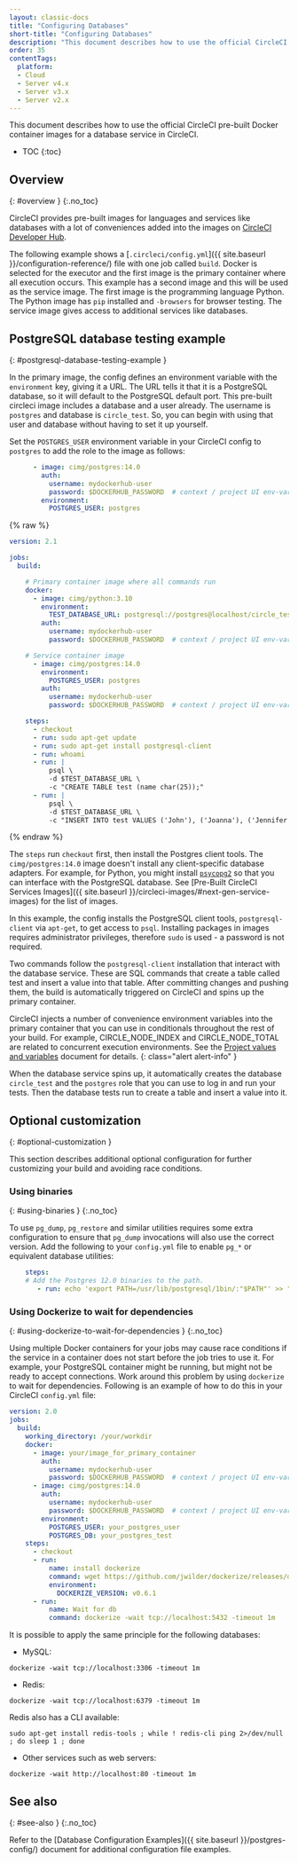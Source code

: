 ```yaml
---
layout: classic-docs
title: "Configuring Databases"
short-title: "Configuring Databases"
description: "This document describes how to use the official CircleCI pre-built Docker container images for a database service in CircleCI."
order: 35
contentTags: 
  platform:
  - Cloud
  - Server v4.x
  - Server v3.x
  - Server v2.x
---
```


This document describes how to use the official CircleCI pre-built Docker container images for a database service in CircleCI.

* TOC
{:toc}

## Overview
{: #overview }
{:.no_toc}

CircleCI provides pre-built images for languages and services like databases with a lot of conveniences added into the images on [CircleCI Developer Hub](https://circleci.com/developer/images).

The following example shows a [`.circleci/config.yml`]({{ site.baseurl }}/configuration-reference/) file with one job called `build`. Docker is selected for the executor and the first image is the primary container where all execution occurs. This example has a second image and this will be used as the service image. The first image is the programming language Python. The Python image has `pip` installed and `-browsers` for browser testing. The service image gives access to additional services like databases.

## PostgreSQL database testing example
{: #postgresql-database-testing-example }

In the primary image, the config defines an environment variable with the `environment` key, giving it a URL. The URL tells it that it is a PostgreSQL database, so it will default to the PostgreSQL default port. This pre-built circleci image includes a database and a user already. The username is `postgres` and database is `circle_test`. So, you can begin with using that user and database without having to set it up yourself.

Set the `POSTGRES_USER` environment variable in your CircleCI config to `postgres` to add the role to the image as follows:

```yml
      - image: cimg/postgres:14.0
        auth:
          username: mydockerhub-user
          password: $DOCKERHUB_PASSWORD  # context / project UI env-var reference
        environment:
          POSTGRES_USER: postgres
```

{% raw %}

```yml
version: 2.1

jobs:
  build:

    # Primary container image where all commands run
    docker:
      - image: cimg/python:3.10
        environment:
          TEST_DATABASE_URL: postgresql://postgres@localhost/circle_test
        auth:
          username: mydockerhub-user
          password: $DOCKERHUB_PASSWORD  # context / project UI env-var reference

    # Service container image
      - image: cimg/postgres:14.0
        environment:
          POSTGRES_USER: postgres
        auth:
          username: mydockerhub-user
          password: $DOCKERHUB_PASSWORD  # context / project UI env-var reference

    steps:
      - checkout
      - run: sudo apt-get update
      - run: sudo apt-get install postgresql-client
      - run: whoami
      - run: |
          psql \
          -d $TEST_DATABASE_URL \
          -c "CREATE TABLE test (name char(25));"
      - run: |
          psql \
          -d $TEST_DATABASE_URL \
          -c "INSERT INTO test VALUES ('John'), ('Joanna'), ('Jennifer');"
```

{% endraw %}

The `steps` run `checkout` first, then install the Postgres client tools. The `cimg/postgres:14.0` image doesn't install any client-specific database adapters. For example, for Python, you might install [`psycopg2`](https://www.psycopg.org/) so that you can interface with the PostgreSQL database. See [Pre-Built CircleCI Services Images]({{ site.baseurl }}/circleci-images/#next-gen-service-images) for the list of images.

In this example, the config installs the PostgreSQL client tools, `postgresql-client` via `apt-get`, to get access to `psql`. Installing packages in images requires administrator privileges, therefore `sudo` is used - a password is not required.

Two commands follow the `postgresql-client` installation that interact with the database service. These are SQL commands that create a table called test and insert a value into that table. After committing changes and pushing them, the build is automatically triggered on CircleCI and spins up the primary container.

CircleCI injects a number of convenience environment variables into the primary container that you can use in conditionals throughout the rest of your build. For example, CIRCLE_NODE_INDEX and CIRCLE_NODE_TOTAL are related to concurrent execution environments. See the [Project values and variables]({{site.baseurl}}/variables#built-in-environment-variables) document for details.
{: class="alert alert-info" }

When the database service spins up, it automatically creates the database `circle_test` and the `postgres` role that you can use to log in and run your tests. Then the database tests run to create a table and insert a value into it.

## Optional customization
{: #optional-customization }

This section describes additional optional configuration for further customizing your build and avoiding race conditions.

### Using binaries
{: #using-binaries }
{:.no_toc}

To use `pg_dump`, `pg_restore` and similar utilities requires some extra configuration to ensure that `pg_dump` invocations will also use the correct version. Add the following to your `config.yml` file to enable `pg_*` or equivalent database utilities:

```yml
    steps:
    # Add the Postgres 12.0 binaries to the path.
       - run: echo 'export PATH=/usr/lib/postgresql/1bin/:"$PATH"' >> "$BASH_ENV"
```

### Using Dockerize to wait for dependencies
{: #using-dockerize-to-wait-for-dependencies }
{:.no_toc}

Using multiple Docker containers for your jobs may cause race conditions if the service in a container does not start  before the job tries to use it. For example, your PostgreSQL container might be running, but might not be ready to accept connections. Work around this problem by using `dockerize` to wait for dependencies.
Following is an example of how to do this in your CircleCI `config.yml` file:

```yml
version: 2.0
jobs:
  build:
    working_directory: /your/workdir
    docker:
      - image: your/image_for_primary_container
        auth:
          username: mydockerhub-user
          password: $DOCKERHUB_PASSWORD  # context / project UI env-var reference
      - image: cimg/postgres:14.0
        auth:
          username: mydockerhub-user
          password: $DOCKERHUB_PASSWORD  # context / project UI env-var reference
        environment:
          POSTGRES_USER: your_postgres_user
          POSTGRES_DB: your_postgres_test
    steps:
      - checkout
      - run:
          name: install dockerize
          command: wget https://github.com/jwilder/dockerize/releases/download/$DOCKERIZE_VERSION/dockerize-linux-amd64-$DOCKERIZE_VERSION.tar.gz && sudo tar -C /usr/local/bin -xzvf dockerize-linux-amd64-$DOCKERIZE_VERSION.tar.gz && rm dockerize-linux-amd64-$DOCKERIZE_VERSION.tar.gz
          environment:
            DOCKERIZE_VERSION: v0.6.1
      - run:
          name: Wait for db
          command: dockerize -wait tcp://localhost:5432 -timeout 1m
```

It is possible to apply the same principle for the following databases:

- MySQL:

`dockerize -wait tcp://localhost:3306 -timeout 1m`

- Redis:

`dockerize -wait tcp://localhost:6379 -timeout 1m`

Redis also has a CLI available:

`sudo apt-get install redis-tools ; while ! redis-cli ping 2>/dev/null ; do sleep 1 ; done`

- Other services such as web servers:

`dockerize -wait http://localhost:80 -timeout 1m`

## See also
{: #see-also }
{:.no_toc}

Refer to the [Database Configuration Examples]({{ site.baseurl }}/postgres-config/) document for additional configuration file examples.

